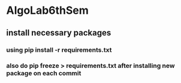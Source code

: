 # AlgoLab6thSem
## install necessary packages
### using pip install -r requirements.txt
### also do pip freeze > requirements.txt after installing new package on each commit